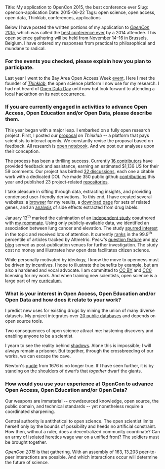 Title: My application to OpenCon 2015, the best conference ever
Slug: opencon-application
Date: 2015-06-22
Tags: open science, open access, open data, Thinklab, conferences, applications

Below I have posted the written portions of my application to [*OpenCon 2015*](http://opencon2015.org/ "OpenCon 2015 Homepage"), which was called the [best conference ever](http://www.scopeofscience.com/2014/11/best-conference-ever/ "The Scope of Science: Best Conference Ever") by a 2014 attendee. This open science gathering will be held from November 14–16 in Brussels, Belgium. I have ordered my responses from practical to philosophical and mundane to radical.

### For the events you checked, please explain how you plan to participate.

Last year I went to the Bay Area Open Access Week [event](https://peerj.com/blog/post/97879213303/save-the-date-participative-bay-area-oa-week-event-for-generation-open/ "Participative Bay Area OA week event for Generation Open"). Here I met the founder of [*Thinklab*](https://think-lab.github.io/ "A community for real-time open collaborative science"), the open science platform I now use for my research. I had not heard of [Open Data Day](http://opendataday.org/ "International Open Data Hackathon") until now but look forward to attending a local hackathon on its next occurrence.

### If you are currently engaged in activities to advance Open Access, Open Education and/or Open Data, please describe them.

This year began with a major leap. I embarked on a fully open research project. First, I posted our [proposal](https://doi.org/10.15363/thinklab.a5 "Proposal: Repurposing drugs on a heterogeneous network") on *Thinklab* -- a platform that pays scientists to interact openly. We constantly revise the proposal based on feedback. All research is [open notebook](https://en.wikipedia.org/wiki/Open_notebook_science "Open notebook science"). And we post our analyses upon their conception.

The process has been a thrilling success. Currently [16 contributors](https://think-lab.github.io/p/rephetio/leaderboard/ "Thinklab leaderboard") have provided feedback and assistance, earning an estimated $1,136 US for their 59 comments. Our project has birthed [32 discussions](https://think-lab.github.io/p/rephetio/discussion/ "Project discussions"), each one a citable work with a dedicated DOI. I've made 350 public github [contributions](https://github.com/dhimmel "Daniel Himmelstein's GitHub") this year and published 23 project-related [repositories](https://github.com/dhimmel?tab=repositories "Daniel Himmelstein's GitHub repositories").

I take pleasure in sifting through data, extracting insights, and providing condensed user-friendly derivations. To this end, I have created several websites: a [browser](http://het.io/disease-genes/browse/ "hetio · Disease-associated gene browser") for my results, a [download page](https://git.dhimmel.com/gene-ontology/ "GO Annotations · User-friendly Gene Ontology Annotations") for sets of related genes, and an [analysis](http://git.dhimmel.com/SIDER2/ "SIDER 2 Tutorial & Analysis") of side effects extracted from drug labels.

January 13<sup>th</sup> marked the culmination of an [independent study](https://doi.org/10.7717/peerj.705 "Lung cancer incidence decreases with elevation: evidence for oxygen as an inhaled carcinogen") coauthored with [my roommate](http://www.ksimeonov.com/ "Kamen Simeonov Homepage"). Using only publicly-available data, we identified an association between lung cancer and elevation. The study [spurred interest](https://twitter.com/dhimmel/status/609054266645426176 "PLOS article level metrics show increased interest in oxygen driven tumorigenesis") in the topic and received lots of attention. It currently [ranks](https://www.altmetric.com/details/3060395#score "Altmetric summary: score in context") in the 99.9<sup>th</sup> percentile of articles tracked by Altmetric. *PeerJ's* [question feature](https://peerj.com/articles/705/#questions "Lung cancer incidence decreases with elevation: Questions") and [my blog]({filename}../2015-01-15_cruk-reassessment/cruk-reassessment.md "The Cancer Research UK Reassessment of our Lung Cancer versus Elevation Study") served as post-publication venues for further investigation. The study cost no money and illustrates how open data facilitates citizen science.

While personally motivated by ideology, I know the move to openness must be driven by incentives. I hope to illustrate the benefits by example, but am also a hardened and vocal advocate. I am committed to [CC BY](https://creativecommons.org/licenses/by/4.0/ "Creative Commons — Attribution 4.0 International") and [CC0](https://creativecommons.org/publicdomain/zero/1.0/ "Creative Commons — CC0 1.0 Universal") licensing for my work. And when training new scientists, open science is a large part of my [curriculum](https://www.slideshare.net/himmelstein/biological-medical-informatics/36 "Welcoming to incoming bioinformatics students at UCSF").

### What is your interest in Open Access, Open Education and/or Open Data and how does it relate to your work?

I predict new uses for existing drugs by mining the union of many diverse datasets. My project integrates over [20 public databases](https://think-lab.github.io/p/rephetio/proposal/#metanodes "Table 1. Metanodes") and depends on open source tools.

Two consequences of open science attract me: hastening discovery and enabling anyone to be a scientist.

I yearn to see the reality behind [shadows](https://en.wikipedia.org/wiki/Allegory_of_the_Cave "Plato's Allegory of the Cave"). Alone this is impossible; I will always remain a prisoner. But together, through the crossbreeding of our works, we can escape the cave.

Newton's [quote](https://en.wikipedia.org/wiki/Standing_on_the_shoulders_of_giants "Standing on the shoulders of giants") from 1676 is no longer true. If I have seen further, it is by standing on the shoulders of dwarfs that *together* dwarf the giants.

### How would you use your experience at OpenCon to advance Open Access, Open Education and/or Open Data?

Our weapons are immaterial -- crowdsourced knowledge, open source, the public domain, and technical standards -- yet nonetheless require a coordinated sharpening.

Central authority is antithetical to open science. The open scientist limits herself only by the bounds of possibility and heeds no artificial constraint. How then, without a ruler, does a decentralized community coordinate? Can an army of isolated heretics wage war on a unified front? The soldiers must be brought together.

*OpenCon 2015* is that gathering. With an assembly of 163, 13,203 peer-to-peer interactions are possible. And which interactions occur will determine the future of science.
